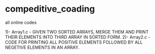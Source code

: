 # compeditive_coading
all online codes

1)- Array1.c - GIVEN TWO SORTED ARRAYS, MERGE THEM AND PRINT THEIR ELEMENTS INTO THIRD ARRAY IN SORTED FORM.
2)- Array2.c - CODE FOR PRINTING ALL POSITIVE ELEMENTS FOLLOWED BY ALL NEGETIVE ELEMENTS IN AN ARRAY.
